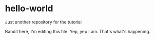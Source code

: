 # hello-world
Just another repository for the tutorial

Bandit here, I'm editing this file. Yep, yep I am. That's what's happening.
